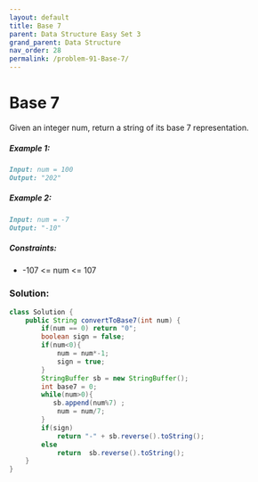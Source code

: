 ```yaml
---
layout: default
title: Base 7
parent: Data Structure Easy Set 3
grand_parent: Data Structure
nav_order: 28
permalink: /problem-91-Base-7/
---
```

# Base 7

Given an integer num, return a string of its base 7 representation.

##### Example 1:
```markdown
Input: num = 100
Output: "202"
```
##### Example 2:
```markdown
Input: num = -7
Output: "-10"
```
##### Constraints:
* -107 <= num <= 107

### Solution:
```java
class Solution {
    public String convertToBase7(int num) {
        if(num == 0) return "0";
        boolean sign = false;
        if(num<0){
            num = num*-1;
            sign = true;
        }
        StringBuffer sb = new StringBuffer();
        int base7 = 0;
        while(num>0){
           sb.append(num%7) ;
            num = num/7;
        }
        if(sign)
            return "-" + sb.reverse().toString();
        else
            return  sb.reverse().toString();
    }
}
```